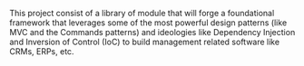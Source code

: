 This project consist of a library of module that will forge a foundational framework that leverages some of the most powerful design patterns (like MVC and the Commands patterns) and ideologies like Dependency Injection and Inversion of Control (IoC) to build management related software like CRMs, ERPs, etc.